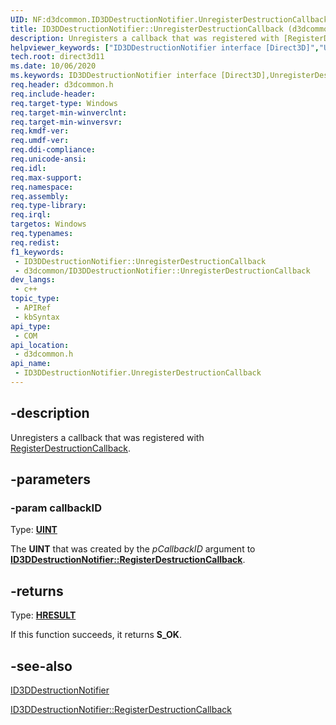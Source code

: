 ```yaml
---
UID: NF:d3dcommon.ID3DDestructionNotifier.UnregisterDestructionCallback
title: ID3DDestructionNotifier::UnregisterDestructionCallback (d3dcommon.h)
description: Unregisters a callback that was registered with [RegisterDestructionCallback](/windows/win32/api/d3dcommon/nf-d3dcommon-id3ddestructionotifier-registerdestructioncallback).
helpviewer_keywords: ["ID3DDestructionNotifier interface [Direct3D]","UnregisterDestructionCallback method","ID3DDestructionNotifier.UnregisterDestructionCallback","ID3DDestructionNotifier::UnregisterDestructionCallback","UnregisterDestructionCallback","UnregisterDestructionCallback method [Direct3D]","UnregisterDestructionCallback method [Direct3D]","ID3DDestructionNotifier interface","d3dcommon/ID3DDestructionNotifier::UnregisterDestructionCallback","direct3d11.id3ddestructionnotifier_unregisterdestructioncallback"]
tech.root: direct3d11
ms.date: 10/06/2020
ms.keywords: ID3DDestructionNotifier interface [Direct3D],UnregisterDestructionCallback method, ID3DDestructionNotifier.UnregisterDestructionCallback, ID3DDestructionNotifier::UnregisterDestructionCallback, UnregisterDestructionCallback, UnregisterDestructionCallback method [Direct3D], UnregisterDestructionCallback method [Direct3D],ID3DDestructionNotifier interface, d3dcommon/ID3DDestructionNotifier::UnregisterDestructionCallback, direct3d11.id3ddestructionnotifier_unregisterdestructioncallback
req.header: d3dcommon.h
req.include-header: 
req.target-type: Windows
req.target-min-winverclnt: 
req.target-min-winversvr: 
req.kmdf-ver: 
req.umdf-ver: 
req.ddi-compliance: 
req.unicode-ansi: 
req.idl: 
req.max-support: 
req.namespace: 
req.assembly: 
req.type-library: 
req.irql: 
targetos: Windows
req.typenames: 
req.redist: 
f1_keywords:
 - ID3DDestructionNotifier::UnregisterDestructionCallback
 - d3dcommon/ID3DDestructionNotifier::UnregisterDestructionCallback
dev_langs:
 - c++
topic_type:
 - APIRef
 - kbSyntax
api_type:
 - COM
api_location:
 - d3dcommon.h
api_name:
 - ID3DDestructionNotifier.UnregisterDestructionCallback
---
```


## -description

Unregisters a callback that was registered with [RegisterDestructionCallback](/windows/win32/api/d3dcommon/nf-d3dcommon-id3ddestructionotifier-registerdestructioncallback).

## -parameters

### -param callbackID

Type: **[UINT](/windows/win32/winprog/windows-data-types)**

The **UINT** that was created by the *pCallbackID* argument to <b><a href="/windows/win32/api/d3dcommon/nf-d3dcommon-id3ddestructionotifier-registerdestructioncallback">ID3DDestructionNotifier::RegisterDestructionCallback</a></b>.

## -returns

Type: **[HRESULT](/windows/win32/com/structure-of-com-error-codes)**

If this function succeeds, it returns **S_OK**.

## -see-also

<a href="/windows/win32/api/d3dcommon/nn-d3dcommon-id3ddestructionotifier">ID3DDestructionNotifier</a>

<a href="/windows/win32/api/d3dcommon/nf-d3dcommon-id3ddestructionotifier-registerdestructioncallback">ID3DDestructionNotifier::RegisterDestructionCallback</a>
